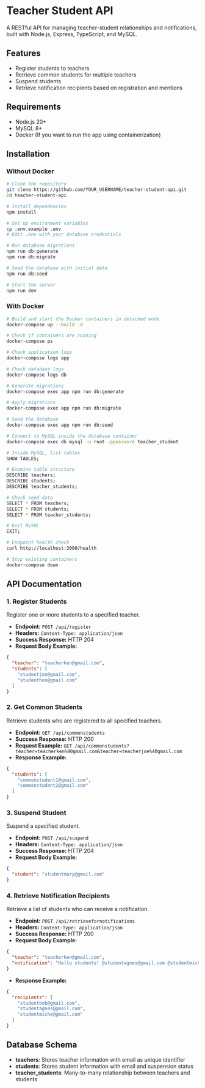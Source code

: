 # Teacher Student API

A RESTful API for managing teacher-student relationships and notifications, built with Node.js, Express, TypeScript, and MySQL.

## Features

- Register students to teachers
- Retrieve common students for multiple teachers
- Suspend students
- Retrieve notification recipients based on registration and mentions

## Requirements

- Node.js 20+
- MySQL 8+
- Docker (If you want to run the app using containerization)

## Installation

### Without Docker

```bash
# Clone the repository
git clone https://github.com/YOUR_USERNAME/teacher-student-api.git
cd teacher-student-api

# Install dependencies
npm install

# Set up environment variables
cp .env.example .env
# Edit .env with your database credentials

# Run database migrations
npm run db:generate
npm run db:migrate

# Seed the database with initial data
npm run db:seed

# Start the server
npm run dev
```

### With Docker

```bash
# Build and start the Docker containers in detached mode
docker-compose up --build -d

# Check if containers are running
docker-compose ps

# Check application logs
docker-compose logs app

# Check database logs
docker-compose logs db

# Generate migrations
docker-compose exec app npm run db:generate

# Apply migrations
docker-compose exec app npm run db:migrate

# Seed the database
docker-compose exec app npm run db:seed

# Connect to MySQL inside the database container
docker-compose exec db mysql -u root -ppassword teacher_student

# Inside MySQL, list tables
SHOW TABLES;

# Examine table structure
DESCRIBE teachers;
DESCRIBE students;
DESCRIBE teacher_students;

# Check seed data
SELECT * FROM teachers;
SELECT * FROM students;
SELECT * FROM teacher_students;

# Exit MySQL
EXIT;

# Endpoint health check
curl http://localhost:3000/health

# Stop existing containers
docker-compose down
```

## API Documentation

### 1. Register Students

Register one or more students to a specified teacher.

- **Endpoint:** `POST /api/register`
- **Headers:** `Content-Type: application/json`
- **Success Response:** HTTP 204
- **Request Body Example:**

```json
{
  "teacher": "teacherken@gmail.com",
  "students": [
    "studentjon@gmail.com",
    "studenthon@gmail.com"
  ]
}
```

### 2. Get Common Students

Retrieve students who are registered to all specified teachers.

- **Endpoint:** `GET /api/commonstudents`
- **Success Response:** HTTP 200
- **Request Example:** `GET /api/commonstudents?teacher=teacherken%40gmail.com&teacher=teacherjoe%40gmail.com`
- **Response Example:**

```json
{
  "students": [
    "commonstudent1@gmail.com",
    "commonstudent2@gmail.com"
  ]
}
```

### 3. Suspend Student

Suspend a specified student.

- **Endpoint:** `POST /api/suspend`
- **Headers:** `Content-Type: application/json`
- **Success Response:** HTTP 204
- **Request Body Example:**

```json
{
  "student": "studentmary@gmail.com"
}
```

### 4. Retrieve Notification Recipients

Retrieve a list of students who can receive a notification.

- **Endpoint:** `POST /api/retrievefornotifications`
- **Headers:** `Content-Type: application/json`
- **Success Response:** HTTP 200
- **Request Body Example:**

```json
{
  "teacher": "teacherken@gmail.com",
  "notification": "Hello students! @studentagnes@gmail.com @studentmiche@gmail.com"
}
```

- **Response Example:**

```json
{
  "recipients": [
    "studentbob@gmail.com",
    "studentagnes@gmail.com",
    "studentmiche@gmail.com"
  ]
}
```

## Database Schema

- **teachers**: Stores teacher information with email as unique identifier
- **students**: Stores student information with email and suspension status
- **teacher_students**: Many-to-many relationship between teachers and students
